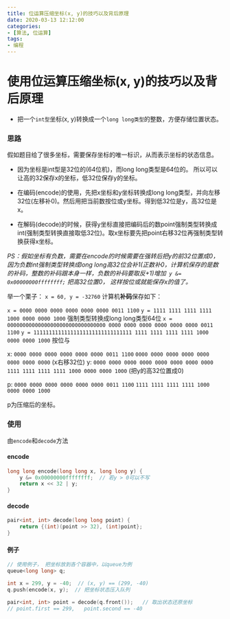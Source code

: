 ```yaml
---
title: 位运算压缩坐标(x, y)的技巧以及背后原理
date: 2020-03-13 12:12:00
categories:
- [算法, 位运算]
tags:
- 编程
---
```


# 使用位运算压缩坐标(x, y)的技巧以及背后原理

* 把一个`int型`坐标(x, y)转换成一个`long long类型`的整数，方便存储位置状态。

### 思路
假如题目给了很多坐标，需要保存坐标的唯一标识，从而表示坐标的状态信息。

* 因为坐标是int型是32位的(64位机)，而long long类型是64位的。 所以可以让高的32保存x的坐标，低32位保存y的坐标。

* 在编码(encode)的使用，先把x坐标和y坐标转换成long long类型，并向左移32位(左移补0)。然后用把当前数按位或y坐标。得到低32位是y，高32位是x。
* 在解码(decode)的时候，获得y坐标直接把编码后的数point强制类型转换成int(强制类型转换直接取低32位)。取x坐标要先把point右移32位再强制类型转换获得x坐标。

*PS：假如坐标有负数，需要在encode的时候需要在强转后把y的前32位置成0，因为负数int强制类型转换成long long高32位会补1(正数补0，计算机保存的是数的补码，整数的补码跟本身一样，负数的补码要取反+1)增加` y &= 0x00000000ffffffff;` 把高32位置0， 这样按位或就能保存x的值了。*


举一个栗子：
`x = 60, y = -32760` 计算机**补码**保存如下：

`x = 0000 0000 0000 0000 0000 0000 0011 1100` 
`y = 1111 1111 1111 1111 1000 0000 0000 1000` 
强制类型转换成long long类型64位
`x = 00000000000000000000000000000000 0000 0000 0000 0000 0000 0000 0011 1100` 
`y = 11111111111111111111111111111111 1111 1111 1111 1111 1000 0000 0000 1000` 
按位与



x: `0000 0000 0000 0000 0000 0000 0011 1100` `0000 0000 0000 0000 0000 0000 0000 0000` (x右移32位)
y: `0000 0000 0000 0000 0000 0000 0000 0000` `1111 1111 1111 1111 1000 0000 0000 1000` (把y的高32位置成0)

p: `0000 0000 0000 0000 0000 0000 0011 1100` `1111 1111 1111 1111 1000 0000 0000 1000`

p为压缩后的坐标。

### 使用

由`encode`和`decode`方法

#### encode

```c++
long long encode(long long x, long long y) {
    y &= 0x00000000ffffffff;  // 若y > 0可以不写
    return x << 32 | y;
}
```

#### decode

```c++
pair<int, int> decode(long long point) {
    return {(int)(point >> 32), (int)point};
}
```

#### 例子
```c++
// 使用例子， 把坐标放到各个容器中，以queue为例
queue<long long> q;

int x = 299, y = -40;  // (x, y) == (299, -40)
q.push(encode(x, y);  // 把坐标状态压入队列

pair<int, int> point = decode(q.front());   // 取出状态还原坐标 
// point.first == 299,   point.second == -40
```